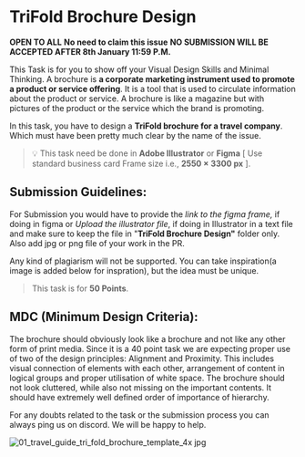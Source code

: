 # TriFold Brochure Design

**OPEN TO ALL** **No need to claim this issue** **NO SUBMISSION WILL BE ACCEPTED AFTER 8th January 11:59 P.M.**

This Task is for you to show off your Visual Design Skills and Minimal Thinking. 
A brochure is **a corporate marketing instrument used to promote a product or service offering**. It is a tool that is used to circulate information about the product or service. A brochure is like a magazine but with pictures of the product or the service which the brand is promoting.

In this task, you have to design a **TriFold brochure for a travel company**. Which must have been pretty much clear by the name of the issue. 

> 💡 This task need be done in **Adobe Illustrator** or **Figma** [ Use standard business card Frame size i.e., **2550 × 3300 px** ].

## Submission Guidelines:

For Submission you would have to provide the *link to the figma frame,* if doing in figma or *Upload the illustrator file*, if doing in Illustrator in a text file and make sure to keep the file in "**TriFold Brochure Design"** folder only. Also add jpg or png file of your work in the PR.

Any kind of plagiarism will not be supported. You can take inspiration(a image is added below for inspration), but the idea must be unique. 

> This task is for **50 Points**.

## **MDC (Minimum Design Criteria):**

The brochure should obviously look like a brochure and not like any other form of print media. Since it is a 40 point task we are expecting proper use of two of the design principles: Alignment and Proximity. This includes visual connection of elements with each other, arrangement of content in logical groups and proper utilisation of white space. The brochure should not look cluttered, while also not missing on the important contents. It should have extremely well defined order of importance of hierarchy.

For any doubts related to the task or the submission process you can always ping us on discord. We will be happy to help.

![01_travel_guide_tri_fold_brochure_template_4x jpg](https://user-images.githubusercontent.com/97426868/210192219-7bed3b54-58b5-4b05-a038-5b4552084650.png)
